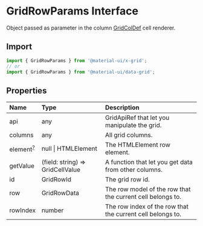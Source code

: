 # GridRowParams Interface

<p class="description">Object passed as parameter in the column <a href="/api/data-grid/grid-col-def">GridColDef</a> cell renderer.</p>

## Import

```js
import { GridRowParams } from '@material-ui/x-grid';
// or
import { GridRowParams } from '@material-ui/data-grid';
```

## Properties

| Name                                                                                      | Type                                                               | Description                                                |
| :---------------------------------------------------------------------------------------- | :----------------------------------------------------------------- | :--------------------------------------------------------- |
| <span class="prop-name">api</span>                                                        | <span class="prop-type">any</span>                                 | GridApiRef that let you manipulate the grid.               |
| <span class="prop-name">columns</span>                                                    | <span class="prop-type">any</span>                                 | All grid columns.                                          |
| <span class="prop-name optional">element<sup><abbr title="optional">?</abbr></sup></span> | <span class="prop-type">null \| HTMLElement</span>                 | The HTMLElement row element.                               |
| <span class="prop-name">getValue</span>                                                   | <span class="prop-type">(field: string) =&gt; GridCellValue</span> | A function that let you get data from other columns.       |
| <span class="prop-name">id</span>                                                         | <span class="prop-type">GridRowId</span>                           | The grid row id.                                           |
| <span class="prop-name">row</span>                                                        | <span class="prop-type">GridRowData</span>                         | The row model of the row that the current cell belongs to. |
| <span class="prop-name">rowIndex</span>                                                   | <span class="prop-type">number</span>                              | The row index of the row that the current cell belongs to. |
